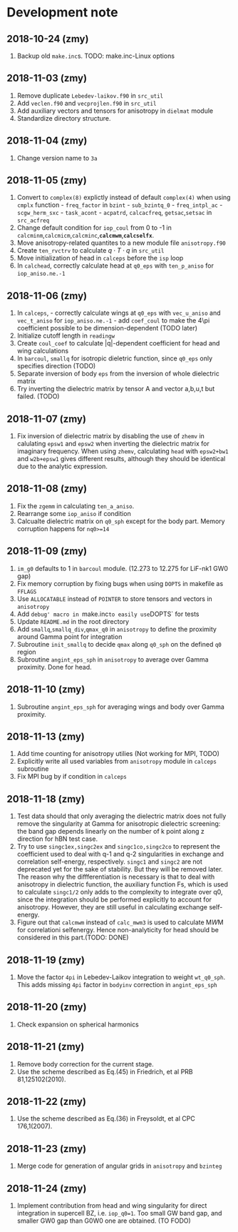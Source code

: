 # Development note

## 2018-10-24 (zmy)

  1. Backup old `make.inc`s. TODO: make.inc-Linux options

## 2018-11-03 (zmy)

  1. Remove duplicate `Lebedev-laikov.f90` in `src_util`
  2. Add `veclen.f90` and `vecprojlen.f90` in `src_util`
  3. Add auxiliary vectors and tensors for anisotropy in `dielmat` module
  4. Standardize directory structure.
  
## 2018-11-04 (zmy)

  1. Change version name to `3a`

## 2018-11-05 (zmy)

  1. Convert to `complex(8)` explictly instead of default `complex(4)` when using `cmplx` function
    - `freq_factor` in `bzint`
    - `sub_bzintq_0`
    - `freq_intpl_ac`
    - `scgw_herm_sxc`
    - `task_acont`
    - `acpatrd`, `calcacfreq`, `getsac`,`setsac` in `src_acfreq`
  2. Change default condition for `iop_coul` from 0 to -1 in `calcminm`,`calcmicm`,`calcminc`,**`calcmwm`**,**`calcselfx`**.
  3. Move anisotropy-related quantites to a new module file `anisotropy.f90`
  4. Create `ten_rvctrv` to calculate $q\cdot T\cdot q$ in `src_util`
  5. Move initialization of head in `calceps` before the `isp` loop
  6. In `calchead`, correctly calculate head at `q0_eps` with `ten_p_aniso` for `iop_aniso.ne.-1`

## 2018-11-06 (zmy)

  1. In `calceps`, 
    - correctly calculate wings at `q0_eps` with `vec_u_aniso` and `vec_t_aniso` for `iop_aniso.ne.-1`
    - add `coef_coul` to make the 4\\pi coefficient possible to be dimension-dependent (TODO later)
  2. Initialize cutoff length in `readingw`
  3. Create `coul_coef` to calculate |q|-dependent coefficient for head and wing calculations
  4. In `barcoul`, `smallq` for isotropic dieletric function, since `q0_eps` only specifies direction (TODO)
  5. Separate inversion of body `eps` from the inversion of whole dielectric matrix
  6. Try inverting the dielectric matrix by tensor A and vector a,b,u,t but failed. (TODO)

## 2018-11-07 (zmy)

  1. Fix inversion of dielectric matrix by disabling the use of `zhemv` in 
  calulating `epsw1` and `epsw2` when inverting the dielectric matrix for imaginary frequency.
  When using `zhemv`, calculating `head` with `epsw2+bw1` and `w2b+epsw1` gives different results,
  although they should be identical due to the analytic expression.

## 2018-11-08 (zmy)

  1. Fix the `zgemm` in calculating `ten_a_aniso`.
  2. Rearrange some `iop_aniso` if condition
  3. Calcualte dielectric matrix on `q0_sph` except for the body part. Memory corruption happens for `nq0>=14`

## 2018-11-09 (zmy)

  1. `im_g0` defaults to 1 in `barcoul` module. (12.273 to 12.275 for LiF-nk1 GW0 gap)
  2. Fix memory corruption by fixing bugs when using `DOPTS` in makefile as `FFLAGS`
  3. Use `ALLOCATABLE` instead of `POINTER` to store tensors and vectors in `anisotropy`
  4. Add `debug' macro in `make.inc` to easily use `DOPTS` for tests
  5. Update `README.md` in the root directory
  6. Add `smallq`,`smallq_div`,`qmax_q0` in `anisotropy` to define the proximity around Gamma point for integration
  7. Subroutine `init_smallq` to decide `qmax` along `q0_sph` on the defined `q0` region
  8. Subroutine `angint_eps_sph` in `anisotropy` to average over Gamma proximity. Done for head.

## 2018-11-10 (zmy)

  1. Subroutine `angint_eps_sph` for averaging wings and body over Gamma proximity.

## 2018-11-13 (zmy)

  1. Add time counting for anisotropy utilies (Not working for MPI, TODO)
  2. Explicitly write all used variables from `anisotropy` module in `calceps` subroutine
  3. Fix MPI bug by if condition in `calceps`

## 2018-11-18 (zmy)

  1. Test data should that only averaging the dielectric matrix does not fully remove the singularity at Gamma
  for anisotropic dielectric screening: the band gap depends linearly on the number of k point along z direction
  for hBN test case.
  2. Try to use `singc1ex,singc2ex` and `singc1co,singc2co` to represent the coefficient used to deal with q-1 
  and q-2 singularities in exchange and correlation self-energy, respectively. `singc1` and `singc2` are not 
  deprecated yet for the sake of stability. But they will be removed later.
  The reason why the diffferentiation is necessary is that to deal with anisotropy in dielectric function, 
  the auxiliary function Fs, which is used to calculate `singc1/2` only adds to the complexity to 
  integrate over q0, since the integration should be performed explicitly to account for anisotropy.
  However, they are still useful in calculating exchange self-energy.
  3. Figure out that `calcmwm` instead of `calc_mwm3` is used to calculate M*W*M for correlationi selfenergy.
  Hence non-analyticity for head should be considered in this part.(TODO: DONE)

## 2018-11-19 (zmy)

  1. Move the factor `4pi` in Lebedev-Laikov integration to weight `wt_q0_sph`.
  This adds missing `4pi` factor in `bodyinv` correction in `angint_eps_sph`

## 2018-11-20 (zmy)

  1. Check expansion on spherical harmonics

## 2018-11-21 (zmy)

  1. Remove body correction for the current stage.
  2. Use the scheme described as Eq.(45) in Friedrich, et al PRB 81,125102(2010).

## 2018-11-22 (zmy)

  1. Use the scheme described as Eq.(36) in Freysoldt, et al CPC 176,1(2007).

## 2018-11-23 (zmy)

  1. Merge code for generation of angular grids in `anisotropy` and `bzinteg`

## 2018-11-24 (zmy)

  1. Implement contribution from head and wing singularity for direct 
  integration in supercell BZ, i.e. `iop_q0=1`. Too small GW band gap, and
  smaller GW0 gap than G0W0 one are obtained. (TO FODO)
